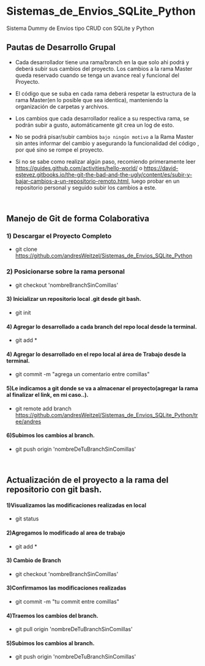 # Sistemas_de_Envios_SQLite_Python
Sistema Dummy de Envios  tipo CRUD con SQLite y Python


## Pautas de Desarrollo Grupal

* Cada desarrollador tiene una rama/branch en la que solo ahi podrá y deberá subir sus cambios del proyecto. Los cambios a la rama Master queda reservado cuando se tenga un avance real y funcional del Proyecto.

* El código que se suba en cada rama deberá respetar la estructura de la rama Master(en lo posible que sea identica), manteniendo la organización de carpetas y archivos.

* Los cambios que cada desarrollador realice a su respectiva rama, se podrán subir a gusto, automáticamente git crea un log de esto.

* No se podrá pisar/subir cambios `bajo ningún motivo` a la Rama Master sin antes informar del cambio y asegurando la funcionalidad del código , por qué sino se rompe el proyecto.

* Si no se sabe como realizar algún paso, recomiendo primeramente leer https://guides.github.com/activities/hello-world/ o https://david-estevez.gitbooks.io/the-git-the-bad-and-the-ugly/content/es/subir-y-bajar-cambios-a-un-repositorio-remoto.html, luego probar en un repositorio personal y seguido subir los cambios a este.


</br>

## Manejo de Git de forma Colaborativa

### 1) Descargar el Proyecto Completo
* git clone https://github.com/andresWeitzel/Sistemas_de_Envios_SQLite_Python

### 2) Posicionarse sobre la rama personal
* git checkout 'nombreBranchSinComillas'

#### 3) Inicializar un repositorio local .git desde git bash.
* git init

#### 4) Agregar lo desarrollado a cada branch del repo local desde la terminal.
* git add *

#### 4) Agregar lo desarrollado en el repo local al área de Trabajo desde la terminal.
* git commit -m "agrega un comentario entre comillas"

#### 5)Le indicamos a git donde se va a almacenar el proyecto(agregar la rama al finalizar el link, en mi caso..).
* git remote add branch https://github.com/andresWeitzel/Sistemas_de_Envios_SQLite_Python/tree/andres

#### 6)Subimos los cambios al branch.
* git push origin 'nombreDeTuBranchSinComillas'


</br>


## Actualización de el proyecto a la rama del repositorio con git bash.

#### 1)Visualizamos las modificaciones realizadas en local
* git status

#### 2)Agregamos lo modificado al area de trabajo
* git add *

#### 3) Cambio de Branch
* git checkout 'nombreBranchSinComillas'


#### 3)Confirmamos las modificaciones realizadas
* git commit -m "tu commit entre comillas"


#### 4)Traemos los cambios del branch.
* git pull origin 'nombreDeTuBranchSinComillas'


#### 5)Subimos los cambios al branch.
* git push origin 'nombreDeTuBranchSinComillas'

</br>


